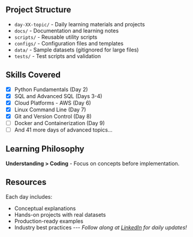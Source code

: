 ## Project Structure
- `day-XX-topic/` - Daily learning materials and projects
- `docs/` - Documentation and learning notes
- `scripts/` - Reusable utility scripts
- `configs/` - Configuration files and templates
- `data/` - Sample datasets (gitignored for large files)
- `tests/` - Test scripts and validation
## Skills Covered
- [x] Python Fundamentals (Day 2)
- [x] SQL and Advanced SQL (Days 3-4)
- [x] Cloud Platforms - AWS (Day 6)
- [x] Linux Command Line (Day 7)
- [x] Git and Version Control (Day 8)
- [ ] Docker and Containerization (Day 9)
- [ ] And 41 more days of advanced topics...
## Learning Philosophy
**Understanding > Coding** - Focus on concepts before implementation.
## Resources
Each day includes:
- Conceptual explanations
- Hands-on projects with real datasets
- Production-ready examples
- Industry best practices
--- *Follow along at [LinkedIn](https://linkedin.com/in/yourprofile) for daily updates!*
